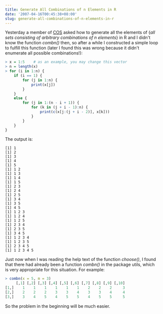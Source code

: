 ```yaml
---
title: Generate All Combinations of n Elements in R
date: '2007-04-16T00:45:38+08:00'
slug: generate-all-combinations-of-n-elements-in-r
---
```


Yesterday a member of [COS](https://cosx.org/) asked how to generate all the elements of {_all sets consisting of arbitrary combinations of n elements_} in R and I didn't know the function _combn()_ then, so after a while I constructed a simple loop to fulfill this function (later I found this was wrong because it didn't enumerate all possible combinations!):

```r
> x = 1:5    # as an example, you may change this vector
> n = length(x)
> for (i in 1:n) {
    if (i == 1) {
        for (j in 1:n) {
            print(x[j])
        }
    }
    else {
        for (j in 1:(n - i + 1)) {
            for (k in (j + i - 1):n) {
                print(c(x[j:(j + i - 2)], x[k]))
            }
        }
    }
}
```

The output is:

```    
[1] 1
[1] 2
[1] 3
[1] 4
[1] 5
[1] 1 2
[1] 1 3
[1] 1 4
[1] 1 5
[1] 2 3
[1] 2 4
[1] 2 5
[1] 3 4
[1] 3 5
[1] 4 5
[1] 1 2 3
[1] 1 2 4
[1] 1 2 5
[1] 2 3 4
[1] 2 3 5
[1] 3 4 5
[1] 1 2 3 4
[1] 1 2 3 5
[1] 2 3 4 5
[1] 1 2 3 4 5
```

Just now when I was reading the help text of the function _choose()_, I found that there had already been a function _combn()_ in the package utils, which is very appropriate for this situation. For example:

```r
> combn(x = 5, m = 3)
     [,1] [,2] [,3] [,4] [,5] [,6] [,7] [,8] [,9] [,10]
[1,]    1    1    1    1    1    1    2    2    2     3
[2,]    2    2    2    3    3    4    3    3    4     4
[3,]    3    4    5    4    5    5    4    5    5     5
```

So the problem in the beginning will be much easier.

